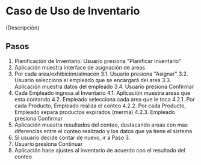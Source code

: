 # Caso de Uso de Inventario

(Descripción)

## Pasos

1. Planificación de Inventario: Usuario presiona "Planificar Inventario"
2. Aplicación muestra interface de asignación de areas
3. Por cada area/exhibición/almacén
  3.1. Usuario presiona "Asignar"
  3.2. Usuario selecciona el empleado que se encargará del area
  3.3. Aplicación muestra datos del empleado
  3.4. Usuario presiona Confirmar
4. Cada Empleado ingresa al Inventario
  4.1. Aplicación muestra areas que esta contando
  4.2. Empleado selecciona cada area que le toca
    4.2.1. Por cada Producto, Empleado realiza el conteo
    4.2.2. Por cada Producto, Empleado separa productos expirados (merma)
    4.2.3. Empleado presiona Confirmar
5. Aplicación muestra resultados del conteo, destacando areas con mas diferencias entre el conteo realizado y los datos que ya tiene el sistema
6. Si usuario decide contar de nuevo, ir a Paso 3.
7. Usuario presiona Continuar
8. Aplicación hace ajustes al inventario de acuerdo con el resultado del conteo
